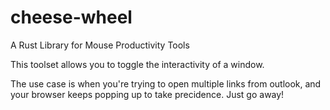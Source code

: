 # cheese-wheel
A Rust Library for Mouse Productivity Tools

This toolset allows you to toggle the interactivity of a window.

The use case is when you're trying to open multiple links from outlook, and your browser keeps popping up to take precidence. Just go away!
